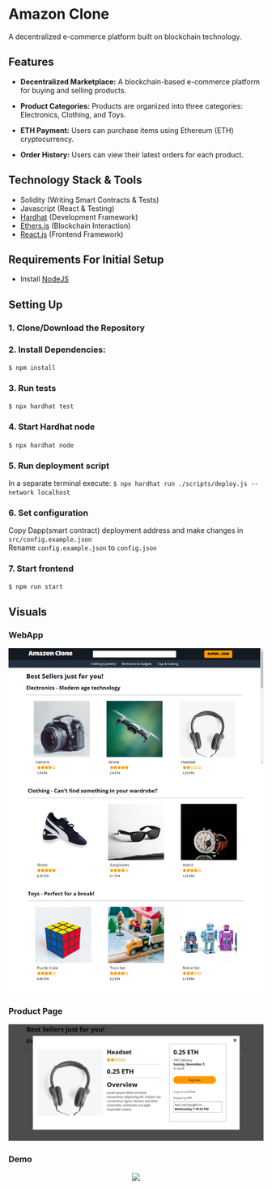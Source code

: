 # Amazon Clone
A decentralized e-commerce platform built on blockchain technology.


## Features

- **Decentralized Marketplace:** A blockchain-based e-commerce platform for buying and selling products.

- **Product Categories:** Products are organized into three categories: Electronics, Clothing, and Toys.

- **ETH Payment:** Users can purchase items using Ethereum (ETH) cryptocurrency.

- **Order History:** Users can view their latest orders for each product.

## Technology Stack & Tools

- Solidity (Writing Smart Contracts & Tests)
- Javascript (React & Testing)
- [Hardhat](https://hardhat.org/) (Development Framework)
- [Ethers.js](https://docs.ethers.io/v5/) (Blockchain Interaction)
- [React.js](https://reactjs.org/) (Frontend Framework)

## Requirements For Initial Setup
- Install [NodeJS](https://nodejs.org/en/)

## Setting Up
### 1. Clone/Download the Repository

### 2. Install Dependencies:
`$ npm install`

### 3. Run tests
`$ npx hardhat test`

### 4. Start Hardhat node
`$ npx hardhat node`

### 5. Run deployment script
In a separate terminal execute:
`$ npx hardhat run ./scripts/deploy.js --network localhost`

### 6. Set configuration
Copy Dapp(smart contract) deployment address and make changes in `src/config.example.json` <br>
Rename `config.example.json` to `config.json`

### 7. Start frontend
`$ npm run start`

## Visuals
### WebApp
<p align="center">
    <img src="./src/assets/readme_assets/full_page.png" width=700 >
</p>

### Product Page
<p align="center">
    <img src="./src/assets/readme_assets/product.JPG" width=700 >
</p>

### Demo
<p align="center">
    <img src="./src/assets/readme_assets/amazon_clone.gif" width=700 >
</p>
